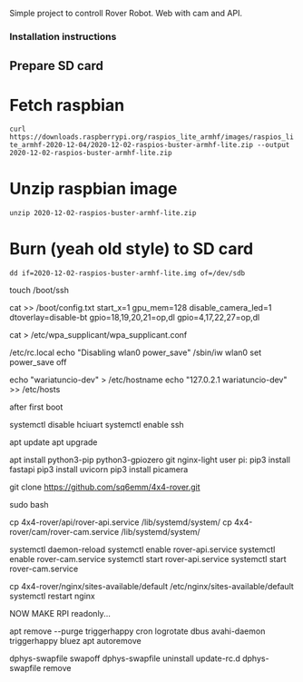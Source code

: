 Simple project to controll Rover Robot. Web with cam and API.

### Installation instructions
## Prepare SD card

# Fetch raspbian
`curl https://downloads.raspberrypi.org/raspios_lite_armhf/images/raspios_lite_armhf-2020-12-04/2020-12-02-raspios-buster-armhf-lite.zip --output 2020-12-02-raspios-buster-armhf-lite.zip`
# Unzip raspbian image
`unzip 2020-12-02-raspios-buster-armhf-lite.zip`
# Burn (yeah old style) to SD card
`dd if=2020-12-02-raspios-buster-armhf-lite.img of=/dev/sdb`

touch /boot/ssh

cat >> /boot/config.txt
start_x=1
gpu_mem=128
disable_camera_led=1
dtoverlay=disable-bt
gpio=18,19,20,21=op,dl
gpio=4,17,22,27=op,dl

cat > /etc/wpa_supplicant/wpa_supplicant.conf


/etc/rc.local
echo "Disabling wlan0 power_save"
/sbin/iw wlan0 set power_save off

echo "wariatuncio-dev" > /etc/hostname
echo "127.0.2.1 wariatuncio-dev" >> /etc/hosts

after first boot

systemctl disable hciuart
systemctl enable ssh

apt update
apt upgrade

apt install python3-pip python3-gpiozero git nginx-light
user pi:
pip3 install fastapi
pip3 install uvicorn
pip3 install picamera

git clone https://github.com/sq6emm/4x4-rover.git

sudo bash

cp 4x4-rover/api/rover-api.service /lib/systemd/system/
cp 4x4-rover/cam/rover-cam.service /lib/systemd/system/

systemctl daemon-reload
systemctl enable rover-api.service
systemctl enable rover-cam.service
systemctl start rover-api.service
systemctl start rover-cam.service

cp 4x4-rover/nginx/sites-available/default /etc/nginx/sites-available/default
systemctl restart nginx

NOW MAKE RPI readonly...

apt remove --purge triggerhappy cron logrotate dbus avahi-daemon triggerhappy bluez
apt autoremove

dphys-swapfile swapoff
dphys-swapfile uninstall
update-rc.d dphys-swapfile remove

